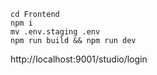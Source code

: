 ```
cd Frontend
npm i
mv .env.staging .env
npm run build && npm run dev
```

http://localhost:9001/studio/login
